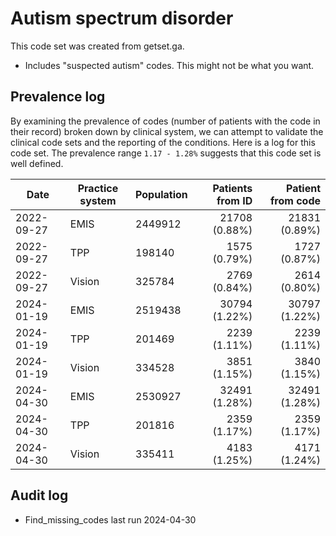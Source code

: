 # Autism spectrum disorder

This code set was created from getset.ga.

- Includes "suspected autism" codes. This might not be what you want.

## Prevalence log

By examining the prevalence of codes (number of patients with the code in their record) broken down by clinical system, we can attempt to validate the clinical code sets and the reporting of the conditions. Here is a log for this code set. The prevalence range `1.17 - 1.28%` suggests that this code set is well defined.

| Date       | Practice system | Population | Patients from ID | Patient from code |
| ---------- | --------------- | ---------- | ---------------: | ----------------: |
| 2022-09-27 | EMIS            | 2449912    |    21708 (0.88%) |     21831 (0.89%) |
| 2022-09-27 | TPP             | 198140     |     1575 (0.79%) |      1727 (0.87%) |
| 2022-09-27 | Vision          | 325784     |     2769 (0.84%) |      2614 (0.80%) |
| 2024-01-19 | EMIS            | 2519438    |    30794 (1.22%) |     30797 (1.22%) |
| 2024-01-19 | TPP             | 201469     |     2239 (1.11%) |      2239 (1.11%) |
| 2024-01-19 | Vision          | 334528     |     3851 (1.15%) |      3840 (1.15%) |
| 2024-04-30 | EMIS            | 2530927    |    32491 (1.28%) |     32491 (1.28%) |
| 2024-04-30 | TPP             | 201816     |     2359 (1.17%) |      2359 (1.17%) |
| 2024-04-30 | Vision          | 335411     |     4183 (1.25%) |      4171 (1.24%) |

## Audit log

- Find_missing_codes last run 2024-04-30
